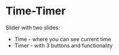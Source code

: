 # Time-Timer
Slider with two slides: 
- Time - where you can see current time
- Timer - with 3 buttons and functionality
